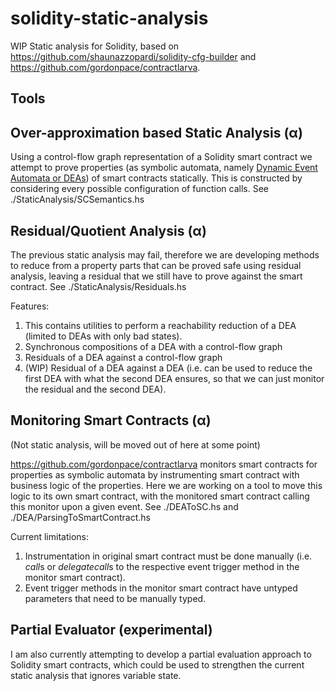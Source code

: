 # solidity-static-analysis
WIP Static analysis for Solidity, based on https://github.com/shaunazzopardi/solidity-cfg-builder and https://github.com/gordonpace/contractlarva.

Tools
---

Over-approximation based Static Analysis (α)
-----------

Using a control-flow graph representation of a Solidity smart contract we attempt to prove properties (as symbolic automata, namely [Dynamic Event Automata or DEAs](https://github.com/gordonpace/contractlarva)) of smart contracts statically. This is constructed by considering every possible configuration of function calls. See ./StaticAnalysis/SCSemantics.hs

Residual/Quotient Analysis (α)
-----------

The previous static analysis may fail, therefore we are developing methods to reduce from a property parts that can be proved safe using residual analysis, leaving a residual that we still have to prove against the smart contract. See ./StaticAnalysis/Residuals.hs

Features:

1. This contains utilities to perform a reachability reduction of a DEA (limited to DEAs with only bad states).
2. Synchronous compositions of a DEA with a control-flow graph
3. Residuals of a DEA against a control-flow graph
4. (WIP) Residual of a DEA against a DEA (i.e. can be used to reduce the first DEA with what the second DEA ensures, so that we can just monitor the residual and the second DEA).

Monitoring Smart Contracts (α)
-----------
(Not static analysis, will be moved out of here at some point)

https://github.com/gordonpace/contractlarva monitors smart contracts for properties as symbolic automata by instrumenting smart contract with business logic of the properties. Here we are working on a tool to move this logic to its own smart contract, with the monitored smart contract calling this monitor upon a given event. See ./DEAToSC.hs and ./DEA/ParsingToSmartContract.hs

Current limitations: 

1. Instrumentation in original smart contract must be done manually (i.e. <i>call</i>s or <i>delegatecall</i>s to the respective event trigger method in the monitor smart contract).
2. Event trigger methods in the monitor smart contract have untyped parameters that need to be manually typed.

Partial Evaluator (experimental)
-----------

I am also currently attempting to develop a partial evaluation approach to Solidity smart contracts, which could be used to strengthen the current static analysis that ignores variable state.
